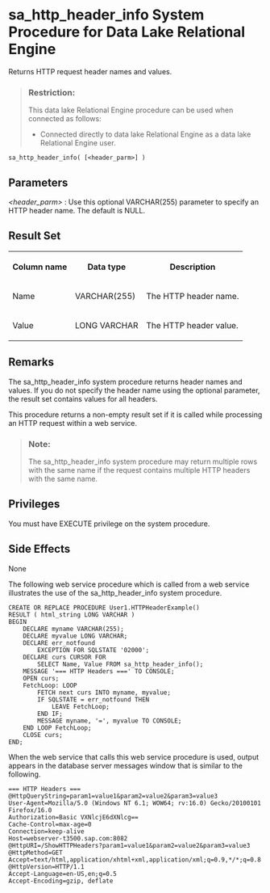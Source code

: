<!-- loio8175eb2b6ce2101490f9eaa998519272 -->

# sa\_http\_header\_info System Procedure for Data Lake Relational Engine

Returns HTTP request header names and values.



> ### Restriction:  
> This data lake Relational Engine procedure can be used when connected as follows:
> 
> -   Connected directly to data lake Relational Engine as a data lake Relational Engine user.



```
sa_http_header_info( [<header_parm>] )
```



## Parameters

 *<header\_parm\>* 
:   Use this optional VARCHAR\(255\) parameter to specify an HTTP header name. The default is NULL.



## Result Set


<table>
<tr>
<th valign="top">

Column name



</th>
<th valign="top">

Data type



</th>
<th valign="top">

Description



</th>
</tr>
<tr>
<td valign="top">

Name



</td>
<td valign="top">

VARCHAR\(255\)



</td>
<td valign="top">

The HTTP header name.



</td>
</tr>
<tr>
<td valign="top">

Value



</td>
<td valign="top">

LONG VARCHAR



</td>
<td valign="top">

The HTTP header value.



</td>
</tr>
</table>



## Remarks

The sa\_http\_header\_info system procedure returns header names and values. If you do not specify the header name using the optional parameter, the result set contains values for all headers.

This procedure returns a non-empty result set if it is called while processing an HTTP request within a web service.

> ### Note:  
> The sa\_http\_header\_info system procedure may return multiple rows with the same name if the request contains multiple HTTP headers with the same name.



## Privileges

You must have EXECUTE privilege on the system procedure.



## Side Effects

None



The following web service procedure which is called from a web service illustrates the use of the sa\_http\_header\_info system procedure.

```
CREATE OR REPLACE PROCEDURE User1.HTTPHeaderExample()
RESULT ( html_string LONG VARCHAR )
BEGIN
    DECLARE myname VARCHAR(255);
    DECLARE myvalue LONG VARCHAR;
    DECLARE err_notfound
        EXCEPTION FOR SQLSTATE '02000';
    DECLARE curs CURSOR FOR 
        SELECT Name, Value FROM sa_http_header_info();
    MESSAGE '=== HTTP Headers ===' TO CONSOLE;
    OPEN curs;
    FetchLoop: LOOP
        FETCH next curs INTO myname, myvalue;
        IF SQLSTATE = err_notfound THEN
            LEAVE FetchLoop;
        END IF;
        MESSAGE myname, '=', myvalue TO CONSOLE;
    END LOOP FetchLoop;
    CLOSE curs;
END;
```

When the web service that calls this web service procedure is used, output appears in the database server messages window that is similar to the following.

```
=== HTTP Headers ===
@HttpQueryString=param1=value1&param2=value2&param3=value3
User-Agent=Mozilla/5.0 (Windows NT 6.1; WOW64; rv:16.0) Gecko/20100101 Firefox/16.0
Authorization=Basic VXNlcjE6dXNlcg==
Cache-Control=max-age=0
Connection=keep-alive
Host=webserver-t3500.sap.com:8082
@HttpURI=/ShowHTTPHeaders?param1=value1&param2=value2&param3=value3
@HttpMethod=GET
Accept=text/html,application/xhtml+xml,application/xml;q=0.9,*/*;q=0.8
@HttpVersion=HTTP/1.1
Accept-Language=en-US,en;q=0.5
Accept-Encoding=gzip, deflate
```

